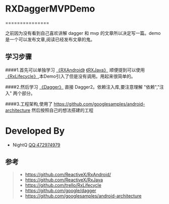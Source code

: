 # RXDaggerMVPDemo
===============

之前因为没有看到自己喜欢讲解 dagger 和 mvp 的文章所以决定写一篇。demo是一个可以发布文章,阅读已经发布文章的鬼。


## 学习步骤

####1.首先可以单独学习 
[《RXAndroid》](https://github.com/ReactiveX/RxAndroid/) 
[《RXJava》](https://github.com/ReactiveX/RxJava) 
顺便提到可以使用 [《RxLifecycle》](https://github.com/trello/RxLifecycle),本Demo引入了但是没有调用。用起来很简单的。

####2.然后学习 [《Dagger》](https://github.com/google/dagger) 直接 Dagger2。依赖注入库,要注意理解 "依赖","注入" 两个部分。

####3.工程架构,使用了 https://github.com/googlesamples/android-architecture 然后按照自己的想法搭建的工程

Developed By
============
* NightQ <QQ:472974979>

参考
------
> * https://github.com/ReactiveX/RxAndroid/
> * https://github.com/ReactiveX/RxJava
> * https://github.com/trello/RxLifecycle
> * https://github.com/google/dagger
> * https://github.com/googlesamples/android-architecture
